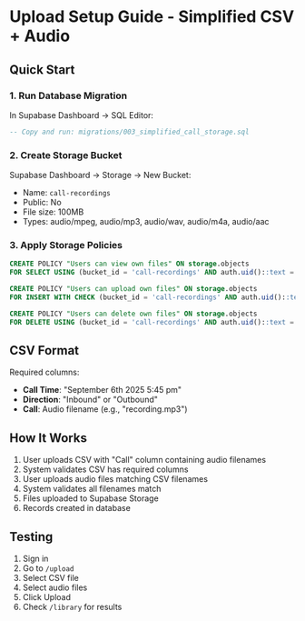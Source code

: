 # Upload Setup Guide - Simplified CSV + Audio

## Quick Start

### 1. Run Database Migration

In Supabase Dashboard → SQL Editor:
```sql
-- Copy and run: migrations/003_simplified_call_storage.sql
```

### 2. Create Storage Bucket

Supabase Dashboard → Storage → New Bucket:
- Name: `call-recordings`
- Public: No
- File size: 100MB
- Types: audio/mpeg, audio/mp3, audio/wav, audio/m4a, audio/aac

### 3. Apply Storage Policies

```sql
CREATE POLICY "Users can view own files" ON storage.objects
FOR SELECT USING (bucket_id = 'call-recordings' AND auth.uid()::text = (storage.foldername(name))[1]);

CREATE POLICY "Users can upload own files" ON storage.objects
FOR INSERT WITH CHECK (bucket_id = 'call-recordings' AND auth.uid()::text = (storage.foldername(name))[1]);

CREATE POLICY "Users can delete own files" ON storage.objects
FOR DELETE USING (bucket_id = 'call-recordings' AND auth.uid()::text = (storage.foldername(name))[1]);
```

## CSV Format

Required columns:
- **Call Time**: "September 6th 2025 5:45 pm"
- **Direction**: "Inbound" or "Outbound"
- **Call**: Audio filename (e.g., "recording.mp3")

## How It Works

1. User uploads CSV with "Call" column containing audio filenames
2. System validates CSV has required columns
3. User uploads audio files matching CSV filenames
4. System validates all filenames match
5. Files uploaded to Supabase Storage
6. Records created in database

## Testing

1. Sign in
2. Go to `/upload`
3. Select CSV file
4. Select audio files
5. Click Upload
6. Check `/library` for results


